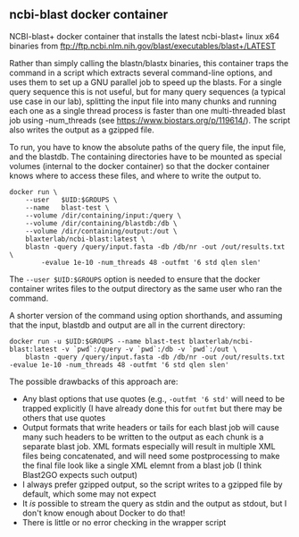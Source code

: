 ## ncbi-blast docker container

NCBI-blast+ docker container that installs the latest ncbi-blast+ linux x64 binaries from
ftp://ftp.ncbi.nlm.nih.gov/blast/executables/blast+/LATEST

Rather than simply calling the blastn/blastx binaries, this container traps the command in a script which extracts
several command-line options, and uses them to set up a GNU parallel job to speed up the blasts. For a single query sequence this is not useful, but for many query sequences (a typical use case in our lab), splitting the input file into many chunks and running each one as a single thread process is faster than one multi-threaded blast job using -num_threads (see https://www.biostars.org/p/119614/). The script also writes the output as a gzipped file.

To run, you have to know the absolute paths of the query file, the input file, and the blastdb. The containing directories have to be mounted as special volumes (internal to the docker container) so that the docker container knows where to access these files, and where to write the output to.

```
docker run \
    --user   $UID:$GROUPS \
    --name   blast-test \
    --volume /dir/containing/input:/query \
    --volume /dir/containing/blastdb:/db \
    --volume /dir/containing/output:/out \
    blaxterlab/ncbi-blast:latest \
    blastn -query /query/input.fasta -db /db/nr -out /out/results.txt \
        -evalue 1e-10 -num_threads 48 -outfmt '6 std qlen slen'
```

The `--user $UID:$GROUPS` option is needed to ensure that the docker container writes files to the output directory as the same user who ran the command.

A shorter version of the command using option shorthands, and assuming that the input, blastdb and output are all in the current directory:

```
docker run -u $UID:$GROUPS --name blast-test blaxterlab/ncbi-blast:latest -v `pwd`:/query -v `pwd`:/db -v `pwd`:/out \
    blastn -query /query/input.fasta -db /db/nr -out /out/results.txt -evalue 1e-10 -num_threads 48 -outfmt '6 std qlen slen' 
```

The possible drawbacks of this approach are:
- Any blast options that use quotes (e.g., `-outfmt '6 std'` will need to be trapped explicitly (I have already done this for `outfmt` but there may be others that use quotes
- Output formats that write headers or tails for each blast job will cause many such headers to be written to the output as each chunk is a separate blast job. XML formats especially will result in multiple XML files being concatenated, and will need some postprocessing to make the final file look like a single XML elemnt from a blast job (I think Blast2GO expects such output)
- I always prefer gzipped output, so the script writes to a gzipped file by default, which some may not expect
- It *is* possible to stream the query as stdin and the output as stdout, but I don't know enough about Docker to do that!
- There is little or no error checking in the wrapper script
